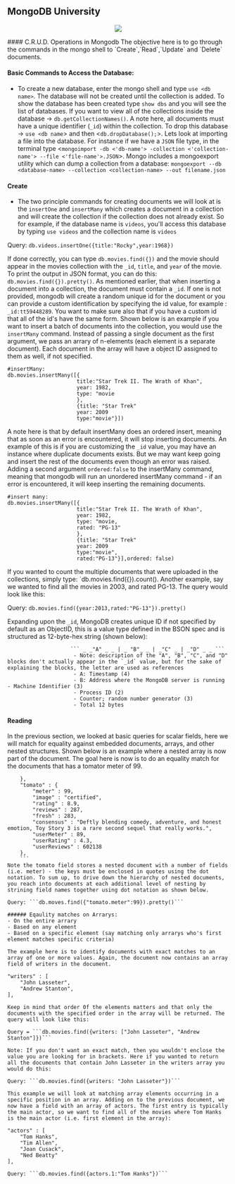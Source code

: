 ## MongoDB University
<p align = "center">
<img src = "http://cdn.rancher.com/wp-content/uploads/2016/01/26001728/mongodb-logo.png">
</p>
#### C.R.U.D. Operations in Mongodb
The objective here is to go through the commands in the mongo shell to `Create`,`Read`,`Update` and `Delete` documents. 

#### Basic Commands to Access the Database:
  
- To create a new database, enter the mongo shell and type `use <db name>`. The database will not be created until the collection is added. To show the database has been created type `show dbs` and you will see the list of databases. If you want to view all of the collections inside the database -> `db.getCollectionNames()`. A note here, all documents must have a unique identifier (`_id`) within the collection. To drop this database -> `use <db name`> and then <`db.dropDatabase();`>. Lets look at importing a file into the database. For instance if we have a `JSON` file type, in the terminal type <`mongoimport -db <'db-name'> -collection <'collection-name'> --file <'file-name'>.JSON`>. Mongo includes a mongoexport utility which can dump a collection from a database: `mongoexport --db <database-name> --collection <collection-name> --out filename.json`

#### Create
- The two principle commands for creating documents we will look at is the `insertOne` and `insertMany` which creates a document in a collection and will create the collection if the collection does not already exist. So for example, if the database name is `videos`, you'll access this database by typing `use videos` and the collection name is `videos`

Query: ```db.videos.insertOne({title:"Rocky",year:1968})```

If done correctly, you can type `db.movies.find({})` and the movie should appear in the movies collection with the `_id`, `title`, and `year` of the movie. To print the output in JSON format, you can do this: `db.movies.find({}).pretty()`. As mentioned earlier, that when inserting a document into a collection, the document must contain a `_id`. If one is not provided, mongodb will create a random unique id for the document or you can provide a custom identification by specifying the id value, for example : `_id:tt59448289`. You want to make sure also that if you have a custom id that all of the id's have the same form. Shown below is an example if you want to insert a batch of documents into the collection, you would use the `insertMany` command. Instead of passing a single document as the first argument, we pass an arrary of n-elements (each element is a separate document). Each document in the array will have a object ID assigned to them as well, if not specified.

```
#insertMany:
db.movies.insertMany([{
                      title:"Star Trek II. The Wrath of Khan",
                      year: 1982,
                      type: "movie
                      },
                      {title: "Star Trek"
                      year: 2009
                      type:"movie"}])
```
A note here is that by default insertMany does an ordered insert, meaning that as soon as an error is encountered, it will stop inserting documents. An example of this is if you are customizing the `_id` value, you may have an instance where duplicate documents exists. But we may want keep going and insert the rest of the documents even though an error was raised. Adding a second argument `ordered:false` to the insertMany command, meaning that mongodb will run an unordered insertMany command - if an error is encountered, it will keep inserting the remaining documents. 

```
#insert many:
db.movies.insertMany([{
                      title:"Star Trek II. The Wrath of Khan",
                      year: 1982,
                      type: "movie,
                      rated: "PG-13"
                      },
                      {title: "Star Trek"
                      year: 2009
                      type:"movie",
                      rated:"PG-13"}],ordered: false)
```
If you wanted to count the multiple documents that were uploaded in the collections, simply type: `db.movies.find({}).count(). Another example, say we wanted to find all the movies in 2003, and rated PG-13. The query would look like this:

Query: ```db.movies.find({year:2013,rated:"PG-13"}).pretty()```

Expanding upon the `_id`, MongoDB creates unique ID if not specified by default as an ObjectID, this is a value type defined in the BSON spec and is structured as 12-byte-hex string (shown below):
                        
                        ``` _ _"A" _ _ | _ "B"_ _ | _"C" _ | _"D" _ _ ```
                         - Note: description of the "A", "B", "C", and "D" blocks don't actually appear in the `_id` value, but for the sake of explaining the blocks, the letter are used as references
                         - A: Timestamp (4)
                         - B: Address where the MongoDB server is running - Machine Identifier (3)
                         - Process ID (2)
                         - Counter; random number generator (3)
                         - Total 12 bytes

#### Reading
In the previous section, we looked at basic queries for scalar fields, here we will match for equality against embedded documents, arrays, and other nested structures. Shown below is an example where a nested array is now part of the document. The goal here is now is to do an equality match for the documents that has a tomator meter of 99.

```
    },
    "tomato" : {
        "meter" : 99,
        "image" : "certified",
        "rating" : 8.9,
        "reviews" : 287,
        "fresh" : 283,
        "consensus" : "Deftly blending comedy, adventure, and honest emotion, Toy Story 3 is a rare second sequel that really works.",
        "userMeter" : 89,
        "userRating" : 4.3,
        "userReviews" : 602138
    },
    ```
Note the tomato field stores a nested document with a number of fields (i.e. meter) - the keys must be enclosed in quotes using the dot notation. To sum up, to drive down the hierarchy of nested documents, you reach into documents at each additional level of nesting by strining field names together using dot notation as shown below. 

Query: ```db.moves.find({"tomato.meter":99}).pretty()```

###### Eqaulity matches on Arrarys:
- On the entire arrary
- Based on any element
- Based on a specific element (say matching only arrarys who's first element matches specific criteria)

The example here is to identify documents with exact matches to an array of one or more values. Again, the document now contains an array field of writers in the document.

```
    "writers" : [
        "John Lasseter",
        "Andrew Stanton",
    ],
```
Keep in mind that order 0f the elements matters and that only the documents with the specified order in the array will be returned. The query will look like this:

Query = ```db.movies.find({writers: ["John Lasseter", "Andrew Stanton"]})```

Note: If you don't want an exact match, then you wouldn't enclose the value you are looking for in brackets. Here if you wanted to return all the documents that contain John Lasseter in the writers array you would do this:

Query: ```db.movies.find({writers: "John Lasseter"})```

This example we will look at matching array elements occurring in a specific position in an array. Adding on to the previous document, we now have a field with an array of actors. The first entry is typically the main actor, so we want to find all of the movies where Tom Hanks is the main actor (i.e. first element in the array):

```
    "actors" : [
        "Tom Hanks",
        "Tim Allen",
        "Joan Cusack",
        "Ned Beatty"
    ],
```
Query: ```db.movies.find({actors.1:"Tom Hanks"})```

